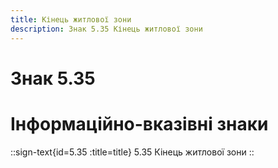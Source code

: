 ```yaml
---
title: Кінець житлової зони
description: Знак 5.35 Кінець житлової зони
---
```

# Знак 5.35
# Інформаційно-вказівні знаки
::sign-text{id=5.35 :title=title}
5.35 Кінець житлової зони
::